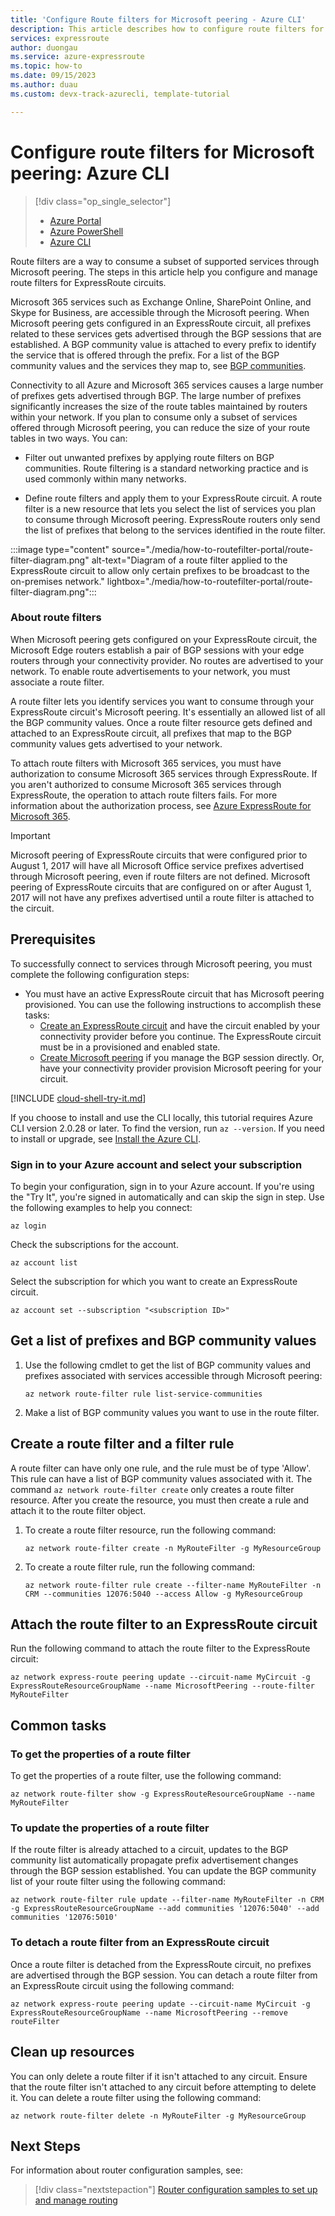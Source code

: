 ```yaml
---
title: 'Configure Route filters for Microsoft peering - Azure CLI'
description: This article describes how to configure route filters for Microsoft Peering using Azure CLI.
services: expressroute
author: duongau
ms.service: azure-expressroute
ms.topic: how-to
ms.date: 09/15/2023
ms.author: duau
ms.custom: devx-track-azurecli, template-tutorial

---
```

# Configure route filters for Microsoft peering: Azure CLI

> [!div class="op_single_selector"]
> * [Azure Portal](how-to-routefilter-portal.md)
> * [Azure PowerShell](how-to-routefilter-powershell.md)
> * [Azure CLI](how-to-routefilter-cli.md)
> 

Route filters are a way to consume a subset of supported services through Microsoft peering. The steps in this article help you configure and manage route filters for ExpressRoute circuits.

Microsoft 365 services such as Exchange Online, SharePoint Online, and Skype for Business, are accessible through the Microsoft peering. When Microsoft peering gets configured in an ExpressRoute circuit, all prefixes related to these services gets advertised through the BGP sessions that are established. A BGP community value is attached to every prefix to identify the service that is offered through the prefix. For a list of the BGP community values and the services they  map to, see [BGP communities](expressroute-routing.md#bgp).

Connectivity to all Azure and Microsoft 365 services causes a large number of prefixes gets advertised through BGP. The large number of prefixes significantly increases the size of the route tables maintained by routers within your network. If you plan to consume only a subset of services offered through Microsoft peering, you can reduce the size of your route tables in two ways. You can:

* Filter out unwanted prefixes by applying route filters on BGP communities. Route filtering is a standard networking practice and is used commonly within many networks.

* Define route filters and apply them to your ExpressRoute circuit. A route filter is a new resource that lets you select the list of services you plan to consume through Microsoft peering. ExpressRoute routers only send the list of prefixes that belong to the services identified in the route filter.

:::image type="content" source="./media/how-to-routefilter-portal/route-filter-diagram.png" alt-text="Diagram of a route filter applied to the ExpressRoute circuit to allow only certain prefixes to be broadcast to the on-premises network." lightbox="./media/how-to-routefilter-portal/route-filter-diagram.png":::

### <a name="about"></a>About route filters

When Microsoft peering gets configured on your ExpressRoute circuit, the Microsoft Edge routers establish a pair of BGP sessions with your edge routers through your connectivity provider. No routes are advertised to your network. To enable route advertisements to your network, you must associate a route filter.

A route filter lets you identify services you want to consume through your ExpressRoute circuit's Microsoft peering. It's essentially an allowed list of all the BGP community values. Once a route filter resource gets defined and attached to an ExpressRoute circuit, all prefixes that map to the BGP community values gets advertised to your network.

To attach route filters with Microsoft 365 services, you must have authorization to consume Microsoft 365 services through ExpressRoute. If you aren't authorized to consume Microsoft 365 services through ExpressRoute, the operation to attach route filters fails. For more information about the authorization process, see [Azure ExpressRoute for Microsoft 365](/microsoft-365/enterprise/azure-expressroute).

> [!IMPORTANT]
> Microsoft peering of ExpressRoute circuits that were configured prior to August 1, 2017 will have all Microsoft Office service prefixes advertised through Microsoft peering, even if route filters are not defined. Microsoft peering of ExpressRoute circuits that are configured on or after August 1, 2017 will not have any prefixes advertised until a route filter is attached to the circuit.
> 

## Prerequisites

To successfully connect to services through Microsoft peering, you must complete the following configuration steps:

* You must have an active ExpressRoute circuit that has Microsoft peering provisioned. You can use the following instructions to accomplish these tasks:
  * [Create an ExpressRoute circuit](howto-circuit-cli.md) and have the circuit enabled by your connectivity provider before you continue. The ExpressRoute circuit must be in a provisioned and enabled state.
  * [Create Microsoft peering](howto-routing-cli.md) if you manage the BGP session directly. Or, have your connectivity provider provision Microsoft peering for your circuit.

[!INCLUDE [cloud-shell-try-it.md](~/reusable-content/ce-skilling/azure/includes/cloud-shell-try-it.md)] 

If you choose to install and use the CLI locally, this tutorial requires Azure CLI version 2.0.28 or later. To find the version, run `az --version`. If you need to install or upgrade, see [Install the Azure CLI]( /cli/azure/install-azure-cli).

### Sign in to your Azure account and select your subscription

To begin your configuration, sign in to your Azure account. If you're using the "Try It", you're signed in automatically and can skip the sign in step. Use the following examples to help you connect:

```azurecli
az login
```

Check the subscriptions for the account.

```azurecli-interactive
az account list
```

Select the subscription for which you want to create an ExpressRoute circuit.

```azurecli-interactive
az account set --subscription "<subscription ID>"
```

## <a name="prefixes"></a>Get a list of prefixes and BGP community values

1. Use the following cmdlet to get the list of BGP community values and prefixes associated with services accessible through Microsoft peering:

    ```azurecli-interactive
    az network route-filter rule list-service-communities
    ```

1. Make a list of BGP community values you want to use in the route filter.

## <a name="filter"></a>Create a route filter and a filter rule

A route filter can have only one rule, and the rule must be of type 'Allow'. This rule can have a list of BGP community values associated with it. The command `az network route-filter create` only creates a route filter resource. After you create the resource, you must then create a rule and attach it to the route filter object.

1. To create a route filter resource, run the following command:

    ```azurecli-interactive
    az network route-filter create -n MyRouteFilter -g MyResourceGroup
    ```

1. To create a route filter rule, run the following command:
 
    ```azurecli-interactive
    az network route-filter rule create --filter-name MyRouteFilter -n CRM --communities 12076:5040 --access Allow -g MyResourceGroup
    ```

## <a name="attach"></a>Attach the route filter to an ExpressRoute circuit

Run the following command to attach the route filter to the ExpressRoute circuit:

```azurecli-interactive
az network express-route peering update --circuit-name MyCircuit -g ExpressRouteResourceGroupName --name MicrosoftPeering --route-filter MyRouteFilter
```

## <a name="tasks"></a>Common tasks

### <a name="getproperties"></a>To get the properties of a route filter

To get the properties of a route filter, use the following command:

```azurecli-interactive
az network route-filter show -g ExpressRouteResourceGroupName --name MyRouteFilter 
```

### <a name="updateproperties"></a>To update the properties of a route filter

If the route filter is already attached to a circuit, updates to the BGP community list automatically propagate prefix advertisement changes through the BGP session established. You can update the BGP community list of your route filter using the following command:

```azurecli-interactive
az network route-filter rule update --filter-name MyRouteFilter -n CRM -g ExpressRouteResourceGroupName --add communities '12076:5040' --add communities '12076:5010'
```

### <a name="detach"></a>To detach a route filter from an ExpressRoute circuit

Once a route filter is detached from the ExpressRoute circuit, no prefixes are advertised through the BGP session. You can detach a route filter from an ExpressRoute circuit using the following command:

```azurecli-interactive
az network express-route peering update --circuit-name MyCircuit -g ExpressRouteResourceGroupName --name MicrosoftPeering --remove routeFilter
```

## Clean up resources

You can only delete a route filter if it isn't attached to any circuit. Ensure that the route filter isn't attached to any circuit before attempting to delete it. You can delete a route filter using the following command:

```azurecli-interactive
az network route-filter delete -n MyRouteFilter -g MyResourceGroup
```

## Next Steps

For information about router configuration samples, see:

> [!div class="nextstepaction"]
> [Router configuration samples to set up and manage routing](expressroute-config-samples-routing.md)
